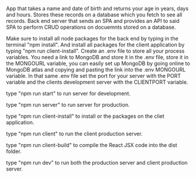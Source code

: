 App that takes a name and date of birth and returns your age in years, days and hours. Stores these records on a database which you fetch to see all records.
Back end server that sends an SPA and provides an API to said SPA to perform CRUD operations on docuemnts stored on a database.

Make sure to install all node packages for the back end by typing in the terminal "npm install".
And install all packages for the client application by typing "npm run client-install".
Create an .env file to store all your process variables.
You need a link to MongoDB and store it in the .env file, store it in the MONGOURL variable, you can easily set up MongoDB by going online to MongoDB atlas and copying and pasting the link into the .env MONGOURL variable.
In that same .env file set the port for your server with the PORT variable and the clients development server with the CLIENTPORT variable.

type "npm run start" to run server for development.

type "npm run server" to run server for production.

type "npm run client-install" to install or the packages on the cliet application.
    
type "npm run client" to run the client production server.

type "npm run client-build" to compile the React JSX code into the dist folder.
    
type "npm run dev" to run both the production server and client production server.
